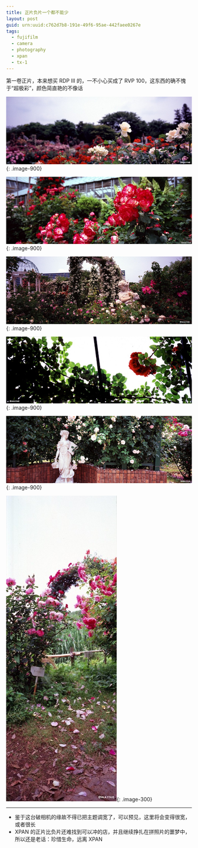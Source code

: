```yaml
---
title: 正片负片一个都不能少
layout: post
guid: urn:uuid:c762d7b8-191e-49f6-95ae-442faee0267e
tags:
  - fujifilm
  - camera
  - photography
  - xpan
  - tx-1
---
```


第一卷正片，本来想买 RDP III 的，一不小心买成了 RVP 100，这东西的确不愧于“超极彩”，颜色简直艳的不像话

![](/media/files/2012/06/08/rose-1.jpg){: .image-900}

[![](/media/files/2012/06/08/rose-2.jpg)](http://500px.com/photo/8359215){: .image-900}

[![](/media/files/2012/06/08/rose-3.jpg)](http://500px.com/photo/8359312){: .image-900}

[![](/media/files/2012/06/08/rose-4.jpg)](http://500px.com/photo/8359391){: .image-900}

[![](/media/files/2012/06/08/rose-5.jpg)](http://500px.com/photo/8359439){: .image-900}

![](/media/files/2012/06/08/rose-6.jpg){: .image-300}

---

- 鉴于这台破相机的缘故不得已把主题调宽了，可以预见，这里将会变得很宽，或者很长
- XPAN 的正片比负片还难找到可以冲的店，并且继续挣扎在拼照片的噩梦中，所以还是老话：珍惜生命，远离 XPAN
